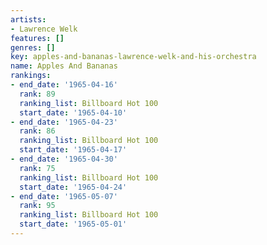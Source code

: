 ```yaml
---
artists:
- Lawrence Welk
features: []
genres: []
key: apples-and-bananas-lawrence-welk-and-his-orchestra
name: Apples And Bananas
rankings:
- end_date: '1965-04-16'
  rank: 89
  ranking_list: Billboard Hot 100
  start_date: '1965-04-10'
- end_date: '1965-04-23'
  rank: 86
  ranking_list: Billboard Hot 100
  start_date: '1965-04-17'
- end_date: '1965-04-30'
  rank: 75
  ranking_list: Billboard Hot 100
  start_date: '1965-04-24'
- end_date: '1965-05-07'
  rank: 95
  ranking_list: Billboard Hot 100
  start_date: '1965-05-01'
---
```


